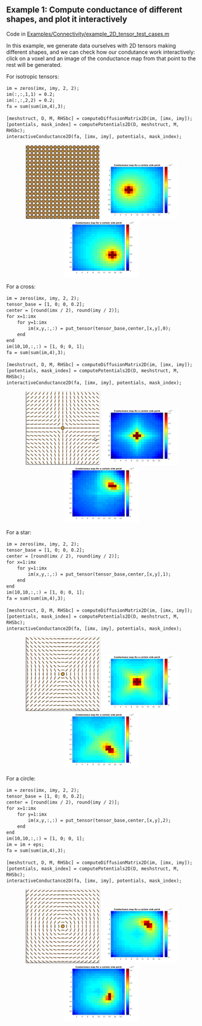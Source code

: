 ## Example 1: Compute conductance of different shapes, and plot it interactively

Code in [Examples/Connectivity/example_2D_tensor_test_cases.m](Connectivity/example_2D_tensor_test_cases.m)

In this example, we generate data ourselves with 2D tensors making different shapes, and we can check how our condutance work interactively: click on a voxel and an image of the conductance map from that point to the rest will be generated.

For isotropic tensors:
```
im = zeros(imx, imy, 2, 2);
im(:,:,1,1) = 0.2;
im(:,:,2,2) = 0.2;
fa = sum(sum(im,4),3);

[meshstruct, D, M, RHSbc] = computeDiffusionMatrix2D(im, [imx, imy]);
[potentials, mask_index] = computePotentials2D(D, meshstruct, M, RHSbc);
interactiveConductance2D(fa, [imx, imy], potentials, mask_index);
```
<p align="center">
<img src="Images/isotropic_tensors.png" width="200"> <img src="Images/iso.png" width="200"> <img src="Images/iso2.png" width="200">
</p>

For a cross:
```
im = zeros(imx, imy, 2, 2);
tensor_base = [1, 0; 0, 0.2];
center = [round(imx / 2), round(imy / 2)];
for x=1:imx
    for y=1:imx
        im(x,y,:,:) = put_tensor(tensor_base,center,[x,y],0);
    end
end
im(10,10,:,:) = [1, 0; 0, 1];
fa = sum(sum(im,4),3);

[meshstruct, D, M, RHSbc] = computeDiffusionMatrix2D(im, [imx, imy]);
[potentials, mask_index] = computePotentials2D(D, meshstruct, M, RHSbc);
interactiveConductance2D(fa, [imx, imy], potentials, mask_index);
```
<p align="center">
<img src="Images/cross_tensors.png" width="200"> <img src="Images/cross.png" width="200"> <img src="Images/cross2.png" width="200">
</p>

For a star:
```
im = zeros(imx, imy, 2, 2);
tensor_base = [1, 0; 0, 0.2];
center = [round(imx / 2), round(imy / 2)];
for x=1:imx
    for y=1:imx
        im(x,y,:,:) = put_tensor(tensor_base,center,[x,y],1);
    end
end
im(10,10,:,:) = [1, 0; 0, 1];
fa = sum(sum(im,4),3); 

[meshstruct, D, M, RHSbc] = computeDiffusionMatrix2D(im, [imx, imy]);
[potentials, mask_index] = computePotentials2D(D, meshstruct, M, RHSbc);
interactiveConductance2D(fa, [imx, imy], potentials, mask_index);
```
<p align="center">
<img src="Images/star_tensors.png" width="200"> <img src="Images/star.png" width="200"> <img src="Images/star2.png" width="200">
</p>

For a circle:
```
im = zeros(imx, imy, 2, 2);
tensor_base = [1, 0; 0, 0.2];
center = [round(imx / 2), round(imy / 2)];
for x=1:imx
    for y=1:imx
        im(x,y,:,:) = put_tensor(tensor_base,center,[x,y],2);
    end
end
im(10,10,:,:) = [1, 0; 0, 1];
im = im + eps;
fa = sum(sum(im,4),3); 

[meshstruct, D, M, RHSbc] = computeDiffusionMatrix2D(im, [imx, imy]);
[potentials, mask_index] = computePotentials2D(D, meshstruct, M, RHSbc);
interactiveConductance2D(fa, [imx, imy], potentials, mask_index);
```
<p align="center">
<img src="Images/circular_tensors.png" width="200"> <img src="Images/circle2.png" width="200"> <img src="Images/circle3.png" width="200">
</p>
